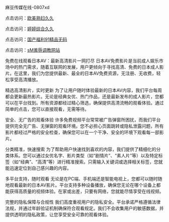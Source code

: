 麻豆传媒在线-0807xd


点击访问：<a href="https://heiliaoxqkkct.pages.dev">欧美熟妇久久</a>

点击访问：<a href="https://heiliaozj3tjd.pages.dev">婷婷综合久久</a>

点击访问：<a href="https://heiliaoe8ajia.pages.dev">国产福利91精品无码</a>

点击访问：<a href="https://heiliaowzu4ur.pages.dev">sM羞辱调教网站</a>

免费在线观看日本AV：最新高清影片一网打尽
日本AV免费影片是当前成人娱乐市场中的热门需求，随着互联网的发展，用户更倾向于寻找高清、免费的日本成人影片。在这里，我们为您提供最新、最全的日本AV免费资源，无注册、无收费，轻松享受高清播放。

精选高清影片，实时更新
为了让用户随时体验最新的日本AV内容，我们平台每周都会更新最热影片。无论是经典女优、热门作品，还是最新发布的成人影片，您都可以在平台找到。所有资源都经过精心筛选，确保提供高清流畅的观看体验。通过简单的点击，您可以直接观看，无需等待。

安全、无广告的观看体验
许多免费视频平台常常被广告弹窗所困扰，而我们平台提供完全无广告、无弹窗的观看环境。您不必担心页面跳转或隐私泄露问题，所有影片都经过严格的安全检查，确保您可以在一个干净、安全的环境下观看每一部影片。

分类精准，快速搜索
为了帮助用户快速找到喜欢的内容，我们提供了精细化的分类体系。您可以通过女优名字、影片类型（如“剧情片”、“素人片”等）以及特定标签（如“经典”、“高清”等）进行精准搜索。只需输入关键词或选择相关标签，您就能迅速定位到自己感兴趣的内容。

多平台支持，随时观看
无论是在PC端、手机端还是智能电视上，您都可以随时随地观看最新的日本AV影片。平台支持多种设备播放，确保您无论在哪个设备上都能获得高质量的视频体验。在家或出差，只要有网络，您就能尽情享受在线视频。

完整的隐私保障与合规性
我们高度重视用户的隐私安全。平台承诺严格遵循法律法规，并通过年龄验证机制确保符合观看规定。我们不会收集用户的敏感数据，并提供透明的隐私政策，让您享受安全可靠的观看体验。


<span style="display:none;">[Canonical link]( https://github.com/785xd/74510 ）</span>
